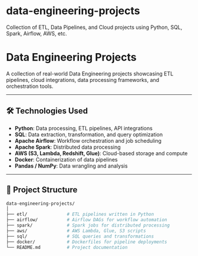 # data-engineering-projects
Collection of ETL, Data Pipelines, and Cloud projects using Python, SQL, Spark, Airflow, AWS, etc.


# Data Engineering Projects

A collection of real-world Data Engineering projects showcasing ETL pipelines, cloud integrations, data processing frameworks, and orchestration tools.

---

## 🛠 Technologies Used

- **Python**: Data processing, ETL pipelines, API integrations
- **SQL**: Data extraction, transformation, and query optimization
- **Apache Airflow**: Workflow orchestration and job scheduling
- **Apache Spark**: Distributed data processing
- **AWS (S3, Lambda, Redshift, Glue)**: Cloud-based storage and compute
- **Docker**: Containerization of data pipelines
- **Pandas / NumPy**: Data wrangling and analysis

---

## 📂 Project Structure

```bash
data-engineering-projects/
│
├── etl/               # ETL pipelines written in Python
├── airflow/           # Airflow DAGs for workflow automation
├── spark/             # Spark jobs for distributed processing
├── aws/               # AWS Lambda, Glue, S3 scripts
├── sql/               # SQL queries and transformations
├── docker/            # Dockerfiles for pipeline deployments
└── README.md          # Project documentation
